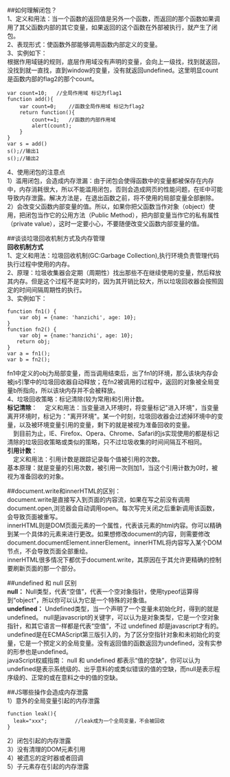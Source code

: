 ##如何理解闭包？    
1、定义和用法：当一个函数的返回值是另外一个函数，而返回的那个函数如果调用了其父函数内部的其它变量，如果返回的这个函数在外部被执行，就产生了闭包。  
2、表现形式：使函数外部能够调用函数内部定义的变量。  
3、实例如下：  
根据作用域链的规则，底层作用域没有声明的变量，会向上一级找，找到就返回，没找到就一直找，直到window的变量，没有就返回undefined。这里明显count是函数内部的flag2的那个count。

```
var count=10;   //全局作用域 标记为flag1
function add(){
    var count=0;    //函数全局作用域 标记为flag2
    return function(){
        count+=1;   //函数的内部作用域
        alert(count);
    }
}
var s = add()
s();//输出1
s();//输出2
```
4、使用闭包的注意点  
1）滥用闭包，会造成内存泄漏：由于闭包会使得函数中的变量都被保存在内存中，内存消耗很大，所以不能滥用闭包，否则会造成网页的性能问题，在IE中可能导致内存泄露。解决方法是，在退出函数之前，将不使用的局部变量全部删除。  
2）会改变父函数内部变量的值。所以，如果你把父函数当作对象（object）使用，把闭包当作它的公用方法（Public Method），把内部变量当作它的私有属性（private value），这时一定要小心，不要随便改变父函数内部变量的值。    

##谈谈垃圾回收机制方式及内存管理    
**回收机制方式**     
1、定义和用法：垃圾回收机制(GC:Garbage Collection),执行环境负责管理代码执行过程中使用的内存。           
2、原理：垃圾收集器会定期（周期性）找出那些不在继续使用的变量，然后释放其内存。但是这个过程不是实时的，因为其开销比较大，所以垃圾回收器会按照固定的时间间隔周期性的执行。    
3、实例如下：   
```
function fn1() {
    var obj = {name: 'hanzichi', age: 10};
}
function fn2() {
    var obj = {name:'hanzichi', age: 10};
   return obj;
}
var a = fn1();
var b = fn2();
```
fn1中定义的obj为局部变量，而当调用结束后，出了fn1的环境，那么该块内存会被js引擎中的垃圾回收器自动释放；在fn2被调用的过程中，返回的对象被全局变量b所指向，所以该块内存并不会被释放。  
4、垃圾回收策略：标记清除(较为常用)和引用计数。  
**标记清除**：
　定义和用法：当变量进入环境时，将变量标记"进入环境"，当变量离开环境时，标记为："离开环境"。某一个时刻，垃圾回收器会过滤掉环境中的变量，以及被环境变量引用的变量，剩下的就是被视为准备回收的变量。  
　到目前为止，IE、Firefox、Opera、Chrome、Safari的js实现使用的都是标记清除的垃圾回收策略或类似的策略，只不过垃圾收集的时间间隔互不相同。  
**引用计数**：  
　定义和用法：引用计数是跟踪记录每个值被引用的次数。  
  基本原理：就是变量的引用次数，被引用一次则加1，当这个引用计数为0时，被视为准备回收的对象。   

##document.write和innerHTML的区别：   
document.write是直接写入到页面的内容流，如果在写之前没有调用document.open,浏览器会自动调用open。每次写完关闭之后重新调用该函数，会导致页面被重写。    
innerHTML则是DOM页面元素的一个属性，代表该元素的html内容。你可以精确到某一个具体的元素来进行更改。如果想修改document的内容，则需要修改document.documentElement.innerElement。innerHTML将内容写入某个DOM节点，不会导致页面全部重绘。      
innerHTML很多情况下都优于document.write，其原因在于其允许更精确的控制要刷新页面的那一个部分。   

##undefined 和 null 区别   
**null：** Null类型，代表“空值”，代表一个空对象指针，使用typeof运算得到“object”，所以你可以认为它是一个特殊的对象值。    
**undefined：** Undefined类型，当一个声明了一个变量未初始化时，得到的就是undefined。
null是javascript的关键字，可以认为是对象类型，它是一个空对象指针，和其它语言一样都是代表“空值”，不过 undefined 却是javascript才有的。undefined是在ECMAScript第三版引入的，为了区分空指针对象和未初始化的变量，它是一个预定义的全局变量。没有返回值的函数返回为undefined，没有实参的形参也是undefined。     
javaScript权威指南： null 和 undefined 都表示“值的空缺”，你可以认为undefined是表示系统级的、出乎意料的或类似错误的值的空缺，而null是表示程序级的、正常的或在意料之中的值的空缺。    

##JS哪些操作会造成内存泄露       
1）意外的全局变量引起的内存泄露      
```
function leak(){  
  leak="xxx";         //leak成为一个全局变量，不会被回收  
}
```
2）闭包引起的内存泄露         
3）没有清理的DOM元素引用        
4）被遗忘的定时器或者回调         
5）子元素存在引起的内存泄露            





